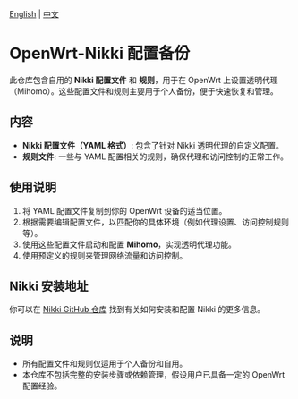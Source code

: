 [English](README.en.md) | [中文](README.md)
# OpenWrt-Nikki 配置备份

此仓库包含自用的 **Nikki 配置文件** 和 **规则**，用于在 OpenWrt 上设置透明代理（Mihomo）。这些配置文件和规则主要用于个人备份，便于快速恢复和管理。

## 内容

- **Nikki 配置文件（YAML 格式）**: 包含了针对 Nikki 透明代理的自定义配置。
- **规则文件**: 一些与 YAML 配置相关的规则，确保代理和访问控制的正常工作。

## 使用说明

1. 将 YAML 配置文件复制到你的 OpenWrt 设备的适当位置。
2. 根据需要编辑配置文件，以匹配你的具体环境（例如代理设置、访问控制规则等）。
3. 使用这些配置文件启动和配置 **Mihomo**，实现透明代理功能。
4. 使用预定义的规则来管理网络流量和访问控制。

## Nikki 安装地址

你可以在 [Nikki GitHub 仓库](https://github.com/nikkinikki-org/OpenWrt-nikki/tree/main) 找到有关如何安装和配置 Nikki 的更多信息。

## 说明

- 所有配置文件和规则仅适用于个人备份和自用。
- 本仓库不包括完整的安装步骤或依赖管理，假设用户已具备一定的 OpenWrt 配置经验。
